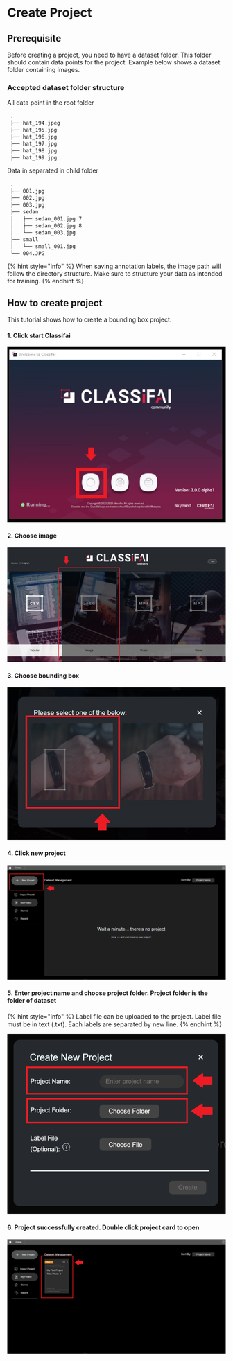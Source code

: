 # Create Project

## Prerequisite

Before creating a project, you need to have a dataset folder. This folder should contain data points for the project. Example below shows a dataset folder containing images.

### Accepted dataset folder structure

All data point in the root folder

```text
 .
 ├── hat_194.jpeg
 ├── hat_195.jpg
 ├── hat_196.jpg
 ├── hat_197.jpg
 ├── hat_198.jpg
 ├── hat_199.jpg
```

Data in separated in child folder

```text
 .
 ├── 001.jpg
 ├── 002.jpg
 ├── 003.jpg
 ├── sedan
 │   ├── sedan_001.jpg 7 
 │   ├── sedan_002.jpg 8 
 │   └── sedan_003.jpg
 ├── small
 │   └── small_001.jpg
 └── 004.JPG
```

{% hint style="info" %}
When saving annotation labels, the image path will follow the directory structure. Make sure to structure your data as intended for training.
{% endhint %}

## How to create project

This tutorial shows how to create a bounding box project.

#### 1. Click start Classifai

![](../../.gitbook/assets/1%20%2811%29.jpeg)

#### **2. Choose image**

![](../../.gitbook/assets/2%20%285%29.jpeg)

#### **3. Choose bounding box**

![](../../.gitbook/assets/3%20%287%29.jpeg)

#### **4. Click new project**

![](../../.gitbook/assets/4%20%282%29.png)

#### **5. Enter project name and choose project folder. Project folder is the folder of dataset**

{% hint style="info" %}
Label ﬁle can be uploaded to the project. Label ﬁle must be in text \(.txt\). Each labels are separated by new line.
{% endhint %}

![](../../.gitbook/assets/6%20%283%29.png)

#### **6. Project successfully created. Double click project card to open**

![](../../.gitbook/assets/7.png)

